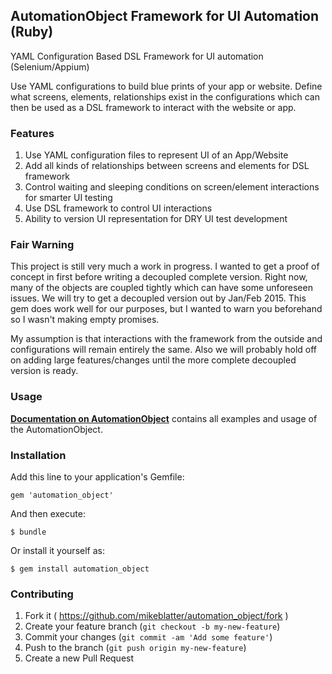 ## AutomationObject Framework for UI Automation (Ruby)

YAML Configuration Based DSL Framework for UI automation (Selenium/Appium)

Use YAML configurations to build blue prints of your app or website.  Define what
screens, elements, relationships exist in the configurations which can then be used as
a DSL framework to interact with the website or app.

### Features

1. Use YAML configuration files to represent UI of an App/Website
2. Add all kinds of relationships between screens and elements for DSL framework
3. Control waiting and sleeping conditions on screen/element interactions for smarter UI testing
3. Use DSL framework to control UI interactions
4. Ability to version UI representation for DRY UI test development

### Fair Warning

This project is still very much a work in progress.  I wanted to get a proof of concept in first before writing
a decoupled complete version.  Right now, many of the objects are coupled tightly which can have some unforeseen issues.
We will try to get a decoupled version out by Jan/Feb 2015.  This gem does work well for our purposes, but I wanted
to warn you beforehand so I wasn't making empty promises.

My assumption is that interactions with the framework from the outside and configurations will remain entirely the same.
Also we will probably hold off on adding large features/changes until the more complete decoupled version is ready.

### Usage

__[Documentation on AutomationObject](docs/README.md)__ contains all examples and usage of the AutomationObject.


### Installation

Add this line to your application's Gemfile:

    gem 'automation_object'

And then execute:

    $ bundle

Or install it yourself as:

    $ gem install automation_object

### Contributing

1. Fork it ( https://github.com/mikeblatter/automation_object/fork )
2. Create your feature branch (`git checkout -b my-new-feature`)
3. Commit your changes (`git commit -am 'Add some feature'`)
4. Push to the branch (`git push origin my-new-feature`)
5. Create a new Pull Request